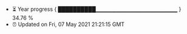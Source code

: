 - ⏳ Year progress { ██████████▁▁▁▁▁▁▁▁▁▁▁▁▁▁▁▁▁▁▁▁ } 34.76 %
- ⏰ Updated on Fri, 07 May 2021 21:21:15 GMT

